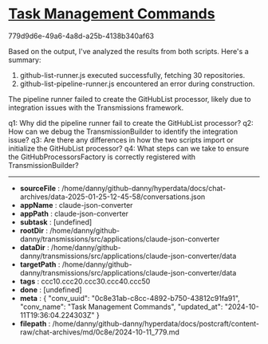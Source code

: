 # [Task Management Commands](https://claude.ai/chat/0c8e31ab-c8cc-4892-b750-43812c91fa91)

779d9d6e-49a6-4a8d-a25b-4138b340af63

 Based on the output, I've analyzed the results from both scripts. Here's a summary:

1. github-list-runner.js executed successfully, fetching 30 repositories.
2. github-list-pipeline-runner.js encountered an error during construction.

The pipeline runner failed to create the GitHubList processor, likely due to integration issues with the Transmissions framework.

q1: Why did the pipeline runner fail to create the GitHubList processor?
q2: How can we debug the TransmissionBuilder to identify the integration issue?
q3: Are there any differences in how the two scripts import or initialize the GitHubList processor?
q4: What steps can we take to ensure the GitHubProcessorsFactory is correctly registered with TransmissionBuilder?

---

* **sourceFile** : /home/danny/github-danny/hyperdata/docs/chat-archives/data-2025-01-25-12-45-58/conversations.json
* **appName** : claude-json-converter
* **appPath** : claude-json-converter
* **subtask** : [undefined]
* **rootDir** : /home/danny/github-danny/transmissions/src/applications/claude-json-converter
* **dataDir** : /home/danny/github-danny/transmissions/src/applications/claude-json-converter/data
* **targetPath** : /home/danny/github-danny/transmissions/src/applications/claude-json-converter/data
* **tags** : ccc10.ccc20.ccc30.ccc40.ccc50
* **done** : [undefined]
* **meta** : {
  "conv_uuid": "0c8e31ab-c8cc-4892-b750-43812c91fa91",
  "conv_name": "Task Management Commands",
  "updated_at": "2024-10-11T19:36:04.224303Z"
}
* **filepath** : /home/danny/github-danny/hyperdata/docs/postcraft/content-raw/chat-archives/md/0c8e/2024-10-11_779.md